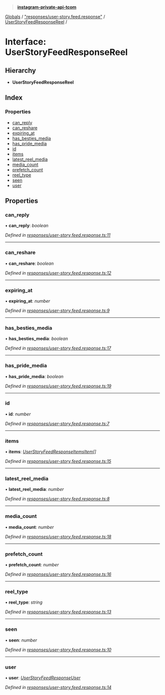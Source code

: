> **[instagram-private-api-tcom](../README.md)**

[Globals](../README.md) / ["responses/user-story.feed.response"](../modules/_responses_user_story_feed_response_.md) / [UserStoryFeedResponseReel](_responses_user_story_feed_response_.userstoryfeedresponsereel.md) /

# Interface: UserStoryFeedResponseReel

## Hierarchy

* **UserStoryFeedResponseReel**

## Index

### Properties

* [can_reply](_responses_user_story_feed_response_.userstoryfeedresponsereel.md#can_reply)
* [can_reshare](_responses_user_story_feed_response_.userstoryfeedresponsereel.md#can_reshare)
* [expiring_at](_responses_user_story_feed_response_.userstoryfeedresponsereel.md#expiring_at)
* [has_besties_media](_responses_user_story_feed_response_.userstoryfeedresponsereel.md#has_besties_media)
* [has_pride_media](_responses_user_story_feed_response_.userstoryfeedresponsereel.md#has_pride_media)
* [id](_responses_user_story_feed_response_.userstoryfeedresponsereel.md#id)
* [items](_responses_user_story_feed_response_.userstoryfeedresponsereel.md#items)
* [latest_reel_media](_responses_user_story_feed_response_.userstoryfeedresponsereel.md#latest_reel_media)
* [media_count](_responses_user_story_feed_response_.userstoryfeedresponsereel.md#media_count)
* [prefetch_count](_responses_user_story_feed_response_.userstoryfeedresponsereel.md#prefetch_count)
* [reel_type](_responses_user_story_feed_response_.userstoryfeedresponsereel.md#reel_type)
* [seen](_responses_user_story_feed_response_.userstoryfeedresponsereel.md#seen)
* [user](_responses_user_story_feed_response_.userstoryfeedresponsereel.md#user)

## Properties

###  can_reply

• **can_reply**: *boolean*

*Defined in [responses/user-story.feed.response.ts:11](https://github.com/cuonglnhust/instagram-private-api-tcom/blob/3e16058/src/responses/user-story.feed.response.ts#L11)*

___

###  can_reshare

• **can_reshare**: *boolean*

*Defined in [responses/user-story.feed.response.ts:12](https://github.com/cuonglnhust/instagram-private-api-tcom/blob/3e16058/src/responses/user-story.feed.response.ts#L12)*

___

###  expiring_at

• **expiring_at**: *number*

*Defined in [responses/user-story.feed.response.ts:9](https://github.com/cuonglnhust/instagram-private-api-tcom/blob/3e16058/src/responses/user-story.feed.response.ts#L9)*

___

###  has_besties_media

• **has_besties_media**: *boolean*

*Defined in [responses/user-story.feed.response.ts:17](https://github.com/cuonglnhust/instagram-private-api-tcom/blob/3e16058/src/responses/user-story.feed.response.ts#L17)*

___

###  has_pride_media

• **has_pride_media**: *boolean*

*Defined in [responses/user-story.feed.response.ts:19](https://github.com/cuonglnhust/instagram-private-api-tcom/blob/3e16058/src/responses/user-story.feed.response.ts#L19)*

___

###  id

• **id**: *number*

*Defined in [responses/user-story.feed.response.ts:7](https://github.com/cuonglnhust/instagram-private-api-tcom/blob/3e16058/src/responses/user-story.feed.response.ts#L7)*

___

###  items

• **items**: *[UserStoryFeedResponseItemsItem](_responses_user_story_feed_response_.userstoryfeedresponseitemsitem.md)[]*

*Defined in [responses/user-story.feed.response.ts:15](https://github.com/cuonglnhust/instagram-private-api-tcom/blob/3e16058/src/responses/user-story.feed.response.ts#L15)*

___

###  latest_reel_media

• **latest_reel_media**: *number*

*Defined in [responses/user-story.feed.response.ts:8](https://github.com/cuonglnhust/instagram-private-api-tcom/blob/3e16058/src/responses/user-story.feed.response.ts#L8)*

___

###  media_count

• **media_count**: *number*

*Defined in [responses/user-story.feed.response.ts:18](https://github.com/cuonglnhust/instagram-private-api-tcom/blob/3e16058/src/responses/user-story.feed.response.ts#L18)*

___

###  prefetch_count

• **prefetch_count**: *number*

*Defined in [responses/user-story.feed.response.ts:16](https://github.com/cuonglnhust/instagram-private-api-tcom/blob/3e16058/src/responses/user-story.feed.response.ts#L16)*

___

###  reel_type

• **reel_type**: *string*

*Defined in [responses/user-story.feed.response.ts:13](https://github.com/cuonglnhust/instagram-private-api-tcom/blob/3e16058/src/responses/user-story.feed.response.ts#L13)*

___

###  seen

• **seen**: *number*

*Defined in [responses/user-story.feed.response.ts:10](https://github.com/cuonglnhust/instagram-private-api-tcom/blob/3e16058/src/responses/user-story.feed.response.ts#L10)*

___

###  user

• **user**: *[UserStoryFeedResponseUser](_responses_user_story_feed_response_.userstoryfeedresponseuser.md)*

*Defined in [responses/user-story.feed.response.ts:14](https://github.com/cuonglnhust/instagram-private-api-tcom/blob/3e16058/src/responses/user-story.feed.response.ts#L14)*